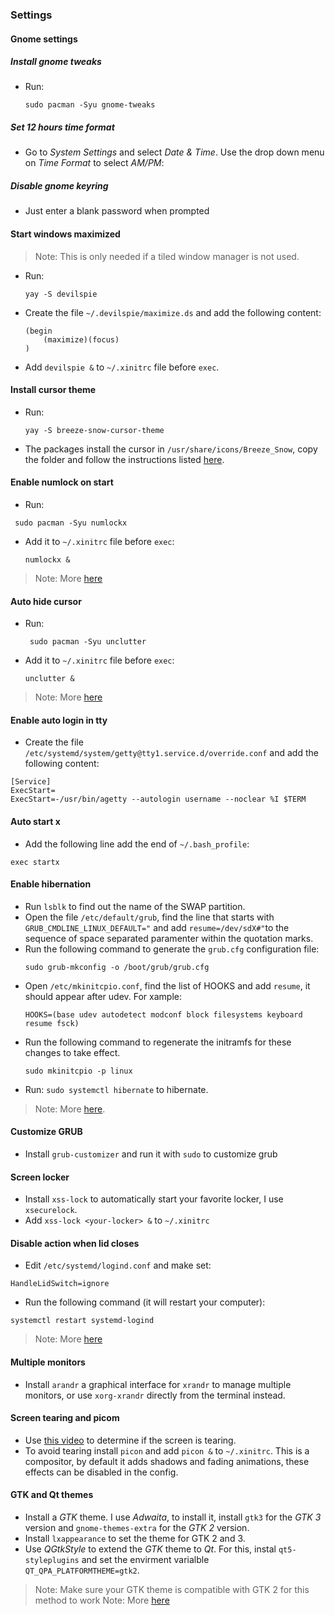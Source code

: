 ### Settings

#### Gnome settings

##### Install gnome tweaks

- Run:
  ```
  sudo pacman -Syu gnome-tweaks
  ```

##### Set 12 hours time format
- Go to *System Settings* and select *Date & Time*. Use the drop down menu on *Time Format* to select *AM/PM*:


##### Disable gnome keyring
- Just enter a blank password when prompted

#### Start windows maximized
>Note: This is only needed if a tiled window manager is not used.

- Run:
  ```
  yay -S devilspie
  ```
- Create the file `~/.devilspie/maximize.ds` and add the following content:
  ```
  (begin
      (maximize)(focus)
  ) 
  ```
- Add `devilspie &` to `~/.xinitrc` file before `exec`.

#### Install cursor theme
- Run:
  ```
  yay -S breeze-snow-cursor-theme
  ```
- The packages install the cursor in `/usr/share/icons/Breeze_Snow`, copy the folder and follow the instructions listed [here](https://wiki.archlinux.org/index.php/Cursor_themes#XDG_specification).

#### Enable numlock on start
- Run:
```
 sudo pacman -Syu numlockx
```
- Add it to `~/.xinitrc` file before `exec`:
  ```
  numlockx &
  ```
>Note: More [here](https://wiki.archlinux.org/index.php/Activating_numlock_on_bootup#startx)

#### Auto hide cursor
- Run:
  ```
   sudo pacman -Syu unclutter
  ```
- Add it to `~/.xinitrc` file before `exec`:
  ```
  unclutter &
  ```
>Note: More [here](https://wiki.archlinux.org/index.php/Unclutter)

#### Enable auto login in tty
- Create the file `/etc/systemd/system/getty@tty1.service.d/override.conf` and add the following content:
```
[Service]
ExecStart=
ExecStart=-/usr/bin/agetty --autologin username --noclear %I $TERM
```

#### Auto start x
- Add the following line add the end of `~/.bash_profile`:
```
exec startx
```

#### Enable hibernation
- Run `lsblk` to find out the name of the SWAP partition.
- Open the file `/etc/default/grub`, find the line that starts with `GRUB_CMDLINE_LINUX_DEFAULT="` and add `resume=/dev/sdX#"`to the sequence of space separated paramenter within the quotation marks.
- Run the following command to generate the `grub.cfg` configuration file:  
  ```
  sudo grub-mkconfig -o /boot/grub/grub.cfg
  ```
- Open `/etc/mkinitcpio.conf`, find the list of HOOKS and add `resume`, it should appear after udev. For xample:
  ```
  HOOKS=(base udev autodetect modconf block filesystems keyboard resume fsck)
  ```
- Run the following command to regenerate the initramfs for these changes to take effect.
  ```
  sudo mkinitcpio -p linux
  ```
- Run: `sudo systemctl hibernate` to hibernate.
>Note: More [here](https://wiki.archlinux.org/index.php/Power_management/Suspend_and_hibernate#Hibernation).

#### Customize GRUB
- Install `grub-customizer` and run it with `sudo` to customize grub

#### Screen locker
- Install `xss-lock` to automatically start your favorite locker, I use `xsecurelock`.
- Add `xss-lock <your-locker> &` to `~/.xinitrc`

#### Disable action when lid closes
- Edit `/etc/systemd/logind.conf` and make set:
```
HandleLidSwitch=ignore
```
- Run the following command (it will restart your computer):
```
systemctl restart systemd-logind
```
>Note: More [here](https://wiki.archlinux.org/index.php/Power_management#Power_management_with_systemd)

#### Multiple monitors
- Install `arandr` a graphical interface for `xrandr` to manage multiple monitors, or use `xorg-xrandr` directly from the terminal instead.

#### Screen tearing and picom
- Use [this video](https://www.youtube.com/watch?v=MfL_JkcEFbE) to determine if the screen is tearing.
- To avoid tearing install `picon` and add `picon &` to `~/.xinitrc`. This is a compositor, by default it adds shadows and fading animations, these effects can be disabled in the config.

#### GTK and Qt themes
- Install a *GTK* theme. I use *Adwaita*, to install it, install `gtk3` for the *GTK 3* version and `gnome-themes-extra` for the *GTK 2* version.
- Install `lxappearance` to set the theme for GTK 2 and 3.
- Use *QGtkStyle* to extend the *GTK* theme to *Qt*. For this, instal `qt5-styleplugins` and set the envirment varialble `QT_QPA_PLATFORMTHEME=gtk2`.
> Note: Make sure your GTK theme is compatible with GTK 2 for this method to work
> Note: More [here](https://wiki.archlinux.org/index.php/Uniform_look_for_Qt_and_GTK_applications#QGtkStyle)
